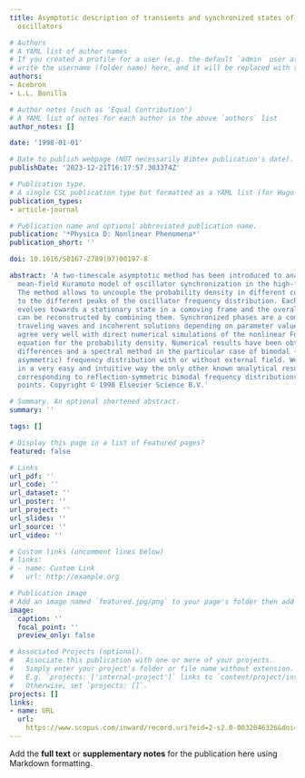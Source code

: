 ```yaml
---
title: Asymptotic description of transients and synchronized states of globally coupled
  oscillators

# Authors
# A YAML list of author names
# If you created a profile for a user (e.g. the default `admin` user at `content/authors/admin/`), 
# write the username (folder name) here, and it will be replaced with their full name and linked to their profile.
authors:
- Acebron
- L.L. Bonilla

# Author notes (such as 'Equal Contribution')
# A YAML list of notes for each author in the above `authors` list
author_notes: []

date: '1998-01-01'

# Date to publish webpage (NOT necessarily Bibtex publication's date).
publishDate: '2023-12-21T16:17:57.303374Z'

# Publication type.
# A single CSL publication type but formatted as a YAML list (for Hugo requirements).
publication_types:
- article-journal

# Publication name and optional abbreviated publication name.
publication: '*Physica D: Nonlinear Phenomena*'
publication_short: ''

doi: 10.1016/S0167-2789(97)00197-8

abstract: 'A two-timescale asymptotic method has been introduced to analyze the multimodal
  mean-field Kuramoto model of oscillator synchronization in the high-frequency limit.
  The method allows to uncouple the probability density in different components corresponding
  to the different peaks of the oscillator frequency distribution. Each component
  evolves towards a stationary state in a comoving frame and the overall order parameter
  can be reconstructed by combining them. Synchronized phases are a combination of
  traveling waves and incoherent solutions depending on parameter values. Our results
  agree very well with direct numerical simulations of the nonlinear Fokker-Planck
  equation for the probability density. Numerical results have been obtained by finite
  differences and a spectral method in the particular case of bimodal (symmetric and
  asymmetric) frequency distribution with or without external field. We also recover
  in a very easy and intuitive way the only other known analytical results: those
  corresponding to reflection-symmetric bimodal frequency distributions near bifurcation
  points. Copyright © 1998 Elsevier Science B.V.'

# Summary. An optional shortened abstract.
summary: ''

tags: []

# Display this page in a list of Featured pages?
featured: false

# Links
url_pdf: ''
url_code: ''
url_dataset: ''
url_poster: ''
url_project: ''
url_slides: ''
url_source: ''
url_video: ''

# Custom links (uncomment lines below)
# links:
# - name: Custom Link
#   url: http://example.org

# Publication image
# Add an image named `featured.jpg/png` to your page's folder then add a caption below.
image:
  caption: ''
  focal_point: ''
  preview_only: false

# Associated Projects (optional).
#   Associate this publication with one or more of your projects.
#   Simply enter your project's folder or file name without extension.
#   E.g. `projects: ['internal-project']` links to `content/project/internal-project/index.md`.
#   Otherwise, set `projects: []`.
projects: []
links:
- name: URL
  url: 
    https://www.scopus.com/inward/record.uri?eid=2-s2.0-0032046326&doi=10.1016%2fS0167-2789%2897%2900197-8&partnerID=40&md5=1df6b2dceeacc804c1a99f4dc1b1d7ae
---
```


Add the **full text** or **supplementary notes** for the publication here using Markdown formatting.
